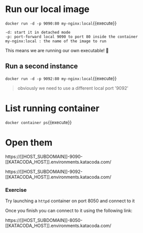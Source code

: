 # Run our local image

`docker run -d -p 9090:80 my-nginx:local`{{execute}}

```
-d: start it in detached mode
-p: port-forward local 9090 to port 80 inside the container
my-nginx:local : the name of the image to run
```

This means we are running our own executable! 🎉


## Run a second instance

`docker run -d -p 9092:80 my-nginx:local`{{execute}}

> obviously we need to use a different local port '9092'

# List running container

`docker container ps`{{execute}}


# Open them

https://[[HOST_SUBDOMAIN]]-9090-[[KATACODA_HOST]].environments.katacoda.com/

https://[[HOST_SUBDOMAIN]]-9092-[[KATACODA_HOST]].environments.katacoda.com/


### Exercise

Try launching a `httpd` container on port 8050 and connect to it



Once you finish you can connect to it using the following link:

https://[[HOST_SUBDOMAIN]]-8050-[[KATACODA_HOST]].environments.katacoda.com/
